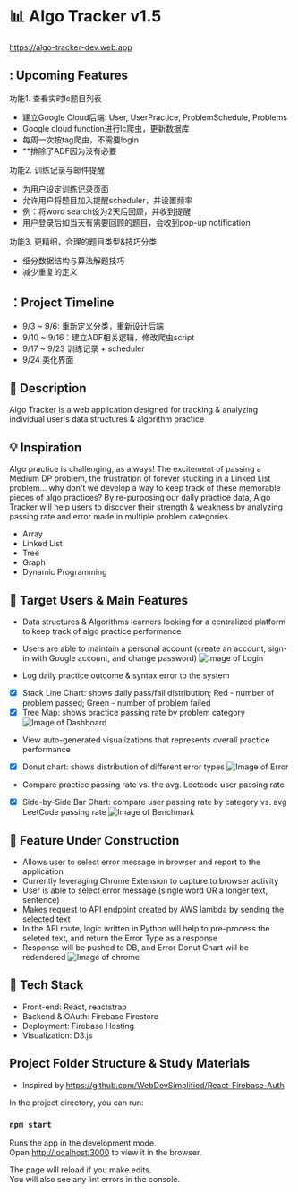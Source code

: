 # :bar_chart: Algo Tracker v1.5
https://algo-tracker-dev.web.app

## : Upcoming Features
功能1. 查看实时lc题目列表
- 建立Google Cloud后端: User, UserPractice, ProblemSchedule, Problems
- Google cloud function进行lc爬虫，更新数据库
- 每周一次按tag爬虫，不需要login
- **排除了ADF因为没有必要

功能2. 训练记录与邮件提醒
- 为用户设定训练记录页面
- 允许用户将题目加入提醒scheduler，并设置频率
- 例：将word search设为2天后回顾，并收到提醒
- 用户登录后如当天有需要回顾的题目，会收到pop-up notification

功能3. 更精细，合理的题目类型&技巧分类
- 细分数据结构与算法解题技巧
- 减少重复的定义

## ：Project Timeline
- 9/3 ~ 9/6: 重新定义分类，重新设计后端
- 9/10 ~ 9/16：建立ADF相关逻辑，修改爬虫script   
- 9/17 ~ 9/23 训练记录 + scheduler
- 9/24 美化界面

## :paperclip: Description
Algo Tracker is a web application designed for tracking & analyzing individual user's data structures & algorithm practice

## :bulb: Inspiration
Algo practice is challenging, as always! The excitement of passing a Medium DP problem, the frustration of forever stucking in a Linked List problem... why don't we develop a way to keep track of these memorable pieces of algo practices? By re-purposing our daily practice data, Algo Tracker will help users to discover their strength & weakness by analyzing passing rate and error made in multiple problem categories.
- Array
- Linked List
- Tree
- Graph
- Dynamic Programming

## :thinking: Target Users & Main Features
- Data structures & Algorithms learners looking for a centralized platform to keep track of algo practice performance
- Users are able to maintain a personal account (create an account, sign-in with Google account, and change password)
![Image of Login](https://github.com/karin6543/AlgoTracker/blob/master/public/login.png)

- Log daily practice outcome & syntax error to the system
- [x] Stack Line Chart: shows daily pass/fail distribution; Red - number of problem passed; Green - number of problem failed
- [x] Tree Map: shows practice passing rate by problem category
![Image of Dashboard](https://github.com/karin6543/AlgoTracker/blob/master/public/dashboard.png)

- View auto-generated visualizations that represents overall practice performance
- [x] Donut chart: shows distribution of different error types
![Image of Error](https://github.com/karin6543/AlgoTracker/blob/master/public/error.png)

- Compare practice passing rate vs. the avg. Leetcode user passing rate
- [x] Side-by-Side Bar Chart: compare user passing rate by category vs. avg LeetCode passing rate
![Image of Benchmark](https://github.com/karin6543/AlgoTracker/blob/master/public/benchmark.png)

## :construction: Feature Under Construction 
- Allows user to select error message in browser and report to the application
- Currently leveraging Chrome Extension to capture to browser activity
- User is able to select error message (single word OR a longer text, sentence)
- Makes request to API endpoint created by AWS lambda by sending the selected text
- In the API route, logic written in Python will help to pre-process the seleted text, and return the Error Type as a response
- Response will be pushed to DB, and Error Donut Chart will be redendered
![Image of chrome](https://github.com/karin6543/AlgoTracker/blob/master/public/chrome.png)

## :cake: Tech Stack
- Front-end: React, reactstrap
- Backend & OAuth: Firebase Firestore
- Deployment: Firebase Hosting
- Visualization: D3.js

## Project Folder Structure & Study Materials
- Inspired by https://github.com/WebDevSimplified/React-Firebase-Auth

In the project directory, you can run:

### `npm start`

Runs the app in the development mode.<br />
Open [http://localhost:3000](http://localhost:3000) to view it in the browser.

The page will reload if you make edits.<br />
You will also see any lint errors in the console.

